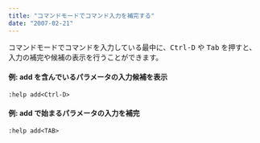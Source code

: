 ```yaml
---
title: "コマンドモードでコマンド入力を補完する"
date: "2007-02-21"
---
```


コマンドモードでコマンドを入力している最中に、<kbd>Ctrl-D</kbd> や <kbd>Tab</kbd> を押すと、入力の補完や候補の表示を行うことができます。

#### 例: add を含んでいるパラメータの入力候補を表示

~~~
:help add<Ctrl-D>
~~~

#### 例: add で始まるパラメータの入力を補完

~~~
:help add<TAB>
~~~

